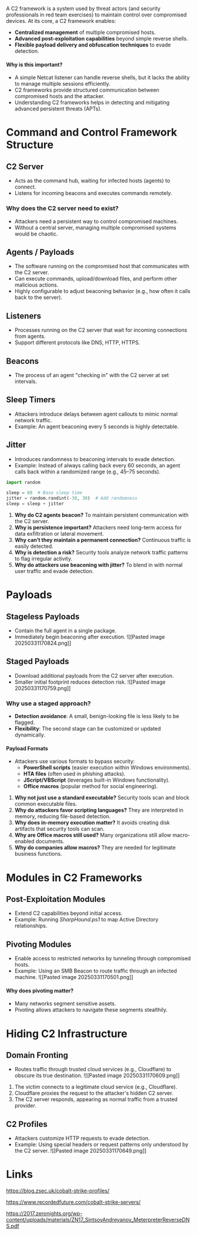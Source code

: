 A C2 framework is a system used by threat actors (and security professionals in red team exercises) to maintain control over compromised devices. At its core, a C2 framework enables:

- **Centralized management** of multiple compromised hosts.
- **Advanced post-exploitation capabilities** beyond simple reverse shells.
- **Flexible payload delivery and obfuscation techniques** to evade detection.
#### Why is this important?

- A simple Netcat listener can handle reverse shells, but it lacks the ability to manage multiple sessions efficiently.
- C2 frameworks provide structured communication between compromised hosts and the attacker.
- Understanding C2 frameworks helps in detecting and mitigating advanced persistent threats (APTs).
# Command and Control Framework Structure

## C2 Server

- Acts as the command hub, waiting for infected hosts (agents) to connect.
- Listens for incoming beacons and executes commands remotely.
### Why does the C2 server need to exist?

- Attackers need a persistent way to control compromised machines.
- Without a central server, managing multiple compromised systems would be chaotic.
## Agents / Payloads

- The software running on the compromised host that communicates with the C2 server.
- Can execute commands, upload/download files, and perform other malicious actions.
- Highly configurable to adjust beaconing behavior (e.g., how often it calls back to the server).
## Listeners

- Processes running on the C2 server that wait for incoming connections from agents.
- Support different protocols like DNS, HTTP, HTTPS.
## Beacons

- The process of an agent "checking in" with the C2 server at set intervals.
## Sleep Timers

- Attackers introduce delays between agent callouts to mimic normal network traffic.
- Example: An agent beaconing every 5 seconds is highly detectable.
## Jitter

- Introduces randomness to beaconing intervals to evade detection.
- Example: Instead of always calling back every 60 seconds, an agent calls back within a randomized range (e.g., 45–75 seconds).

```python
import random

sleep = 60  # Base sleep time
jitter = random.randint(-30, 30)  # Add randomness
sleep = sleep + jitter
```

1. **Why do C2 agents beacon?** To maintain persistent communication with the C2 server.
2. **Why is persistence important?** Attackers need long-term access for data exfiltration or lateral movement.
3. **Why can’t they maintain a permanent connection?** Continuous traffic is easily detected.
4. **Why is detection a risk?** Security tools analyze network traffic patterns to flag irregular activity.
5. **Why do attackers use beaconing with jitter?** To blend in with normal user traffic and evade detection.
# Payloads

## Stageless Payloads

- Contain the full agent in a single package.
- Immediately begin beaconing after execution.
	![[Pasted image 20250331170824.png]]
## Staged Payloads

- Download additional payloads from the C2 server after execution.
- Smaller initial footprint reduces detection risk.
	![[Pasted image 20250331170759.png]]
### Why use a staged approach?

- **Detection avoidance**: A small, benign-looking file is less likely to be flagged.
- **Flexibility**: The second stage can be customized or updated dynamically.
#### Payload Formats

- Attackers use various formats to bypass security:
    - **PowerShell scripts** (easier execution within Windows environments).
    - **HTA files** (often used in phishing attacks).
    - **JScript/VBScript** (leverages built-in Windows functionality).
    - **Office macros** (popular method for social engineering).

1. **Why not just use a standard executable?** Security tools scan and block common executable files.
2. **Why do attackers favor scripting languages?** They are interpreted in memory, reducing file-based detection.
3. **Why does in-memory execution matter?** It avoids creating disk artifacts that security tools can scan.
4. **Why are Office macros still used?** Many organizations still allow macro-enabled documents.
5. **Why do companies allow macros?** They are needed for legitimate business functions.
# Modules in C2 Frameworks

## Post-Exploitation Modules

- Extend C2 capabilities beyond initial access.
- Example: Running _SharpHound.ps1_ to map Active Directory relationships.
## Pivoting Modules

- Enable access to restricted networks by tunneling through compromised hosts.
- Example: Using an SMB Beacon to route traffic through an infected machine.
    ![[Pasted image 20250331170501.png]]
#### Why does pivoting matter?

- Many networks segment sensitive assets.
- Pivoting allows attackers to navigate these segments stealthily.
# Hiding C2 Infrastructure

## Domain Fronting

- Routes traffic through trusted cloud services (e.g., Cloudflare) to obscure its true destination.
    ![[Pasted image 20250331170609.png]]
1. The victim connects to a legitimate cloud service (e.g., Cloudflare).
2. Cloudflare proxies the request to the attacker's hidden C2 server.
3. The C2 server responds, appearing as normal traffic from a trusted provider.
## C2 Profiles

- Attackers customize HTTP requests to evade detection.
- Example: Using special headers or request patterns only understood by the C2 server.
	![[Pasted image 20250331170649.png]]
# Links

https://blog.zsec.uk/cobalt-strike-profiles/

https://www.recordedfuture.com/cobalt-strike-servers/

https://2017.zeronights.org/wp-content/uploads/materials/ZN17_SintsovAndreyanov_MeterpreterReverseDNS.pdf


